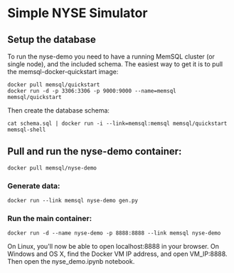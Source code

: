 # Simple NYSE Simulator

## Setup the database

To run the nyse-demo you need to have a running MemSQL cluster (or single
node), and the included schema. The easiest way to get it is to pull the memsql-docker-quickstart image:

```
docker pull memsql/quickstart
docker run -d -p 3306:3306 -p 9000:9000 --name=memsql memsql/quickstart
```

Then create the database schema:

```
cat schema.sql | docker run -i --link=memsql:memsql memsql/quickstart memsql-shell
```

## Pull and run the nyse-demo container:
```
docker pull memsql/nyse-demo
```

### Generate data:

```
docker run --link memsql nyse-demo gen.py
```

### Run the main container:

```
docker run -d --name nyse-demo -p 8888:8888 --link memsql nyse-demo
```

On Linux, you'll now be able to open localhost:8888 in your browser. On Windows and OS X,
find the Docker VM IP address, and open VM_IP:8888. Then open the nyse_demo.ipynb notebook.
